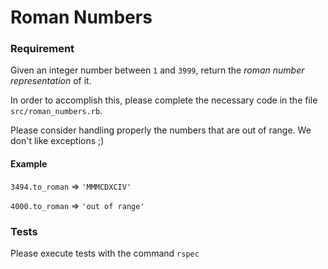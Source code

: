 # Roman Numbers

### Requirement
Given an integer number between ```1``` and ```3999```, return the _roman number representation_ of it.

In order to accomplish this, please complete the necessary code in the file ```src/roman_numbers.rb```.

Please consider handling properly the numbers that are out of range. We don't like exceptions ;)

#### Example
```3494.to_roman``` => ```'MMMCDXCIV'```

```4000.to_roman``` => ```'out of range'```

### Tests
Please execute tests with the command ```rspec```
